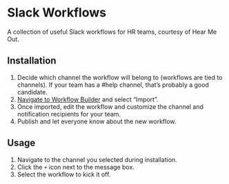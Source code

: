 # Slack Workflows
A collection of useful Slack workflows for HR teams, courtesy of Hear Me Out.

## Installation
1. Decide which channel the workflow will belong to (workflows are tied to channels). If your team has a #help channel, that’s probably a good candidate.
2. [Navigate to Workflow Builder](http://slack.com/launch-workflows) and select “Import”.
3. Once imported, edit the workflow and customize the channel and notification recipients for your team.
4. Publish and let everyone know about the new workflow.

## Usage
1. Navigate to the channel you selected during installation.
2. Click the `+` icon next to the message box.
3. Select the workflow to kick it off.
